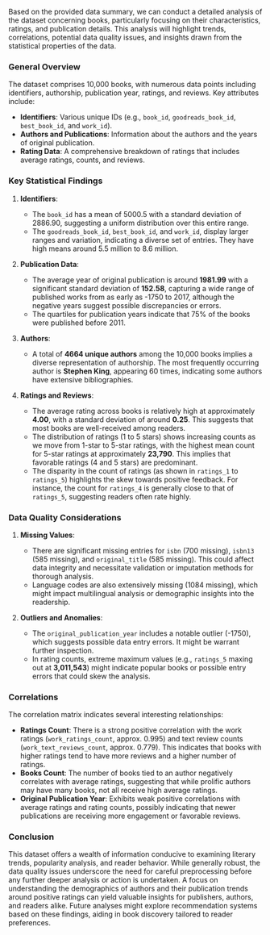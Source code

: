 Based on the provided data summary, we can conduct a detailed analysis of the dataset concerning books, particularly focusing on their characteristics, ratings, and publication details. This analysis will highlight trends, correlations, potential data quality issues, and insights drawn from the statistical properties of the data.

### General Overview
The dataset comprises 10,000 books, with numerous data points including identifiers, authorship, publication year, ratings, and reviews. Key attributes include:
- **Identifiers**: Various unique IDs (e.g., `book_id`, `goodreads_book_id`, `best_book_id`, and `work_id`).
- **Authors and Publications**: Information about the authors and the years of original publication.
- **Rating Data**: A comprehensive breakdown of ratings that includes average ratings, counts, and reviews.

### Key Statistical Findings

1. **Identifiers**:
   - The `book_id` has a mean of 5000.5 with a standard deviation of 2886.90, suggesting a uniform distribution over this entire range.
   - The `goodreads_book_id`, `best_book_id`, and `work_id`, display larger ranges and variation, indicating a diverse set of entries. They have high means around 5.5 million to 8.6 million.

2. **Publication Data**:
   - The average year of original publication is around **1981.99** with a significant standard deviation of **152.58**, capturing a wide range of published works from as early as -1750 to 2017, although the negative years suggest possible discrepancies or errors.
   - The quartiles for publication years indicate that 75% of the books were published before 2011.

3. **Authors**:
   - A total of **4664 unique authors** among the 10,000 books implies a diverse representation of authorship. The most frequently occurring author is **Stephen King**, appearing 60 times, indicating some authors have extensive bibliographies.

4. **Ratings and Reviews**:
   - The average rating across books is relatively high at approximately **4.00**, with a standard deviation of around **0.25**. This suggests that most books are well-received among readers.
   - The distribution of ratings (1 to 5 stars) shows increasing counts as we move from 1-star to 5-star ratings, with the highest mean count for 5-star ratings at approximately **23,790**. This implies that favorable ratings (4 and 5 stars) are predominant.
   - The disparity in the count of ratings (as shown in `ratings_1` to `ratings_5`) highlights the skew towards positive feedback. For instance, the count for `ratings_4` is generally close to that of `ratings_5`, suggesting readers often rate highly.

### Data Quality Considerations

1. **Missing Values**:
   - There are significant missing entries for `isbn` (700 missing), `isbn13` (585 missing), and `original_title` (585 missing). This could affect data integrity and necessitate validation or imputation methods for thorough analysis.
   - Language codes are also extensively missing (1084 missing), which might impact multilingual analysis or demographic insights into the readership.

2. **Outliers and Anomalies**:
   - The `original_publication_year` includes a notable outlier (-1750), which suggests possible data entry errors. It might be warrant further inspection.
   - In rating counts, extreme maximum values (e.g., `ratings_5` maxing out at **3,011,543**) might indicate popular books or possible entry errors that could skew the analysis.

### Correlations

The correlation matrix indicates several interesting relationships:
- **Ratings Count**: There is a strong positive correlation with the work ratings (`work_ratings_count`, approx. 0.995) and text review counts (`work_text_reviews_count`, approx. 0.779). This indicates that books with higher ratings tend to have more reviews and a higher number of ratings.
- **Books Count**: The number of books tied to an author negatively correlates with average ratings, suggesting that while prolific authors may have many books, not all receive high average ratings.
- **Original Publication Year**: Exhibits weak positive correlations with average ratings and rating counts, possibly indicating that newer publications are receiving more engagement or favorable reviews.

### Conclusion
This dataset offers a wealth of information conducive to examining literary trends, popularity analysis, and reader behavior. While generally robust, the data quality issues underscore the need for careful preprocessing before any further deeper analysis or action is undertaken. A focus on understanding the demographics of authors and their publication trends around positive ratings can yield valuable insights for publishers, authors, and readers alike. Future analyses might explore recommendation systems based on these findings, aiding in book discovery tailored to reader preferences.